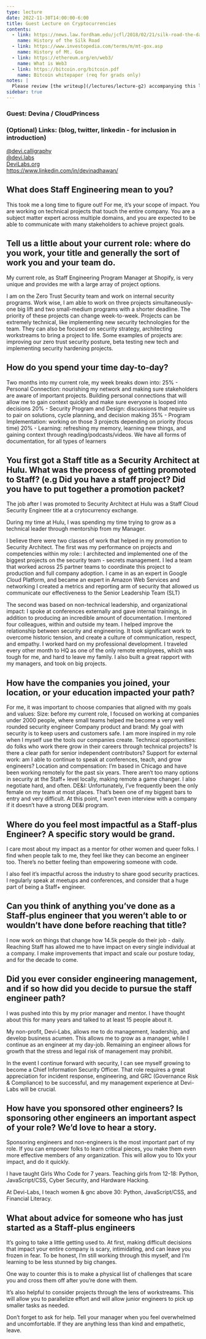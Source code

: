 ```yaml
---
type: lecture
date: 2022-11-30T14:00:00-6:00
title: Guest Lecture on Cryptocurrencies
contents:
  - link: https://news.law.fordham.edu/jcfl/2018/02/21/silk-road-the-dark-side-of-cryptocurrency/
    name: History of the Silk Road
  - link: https://www.investopedia.com/terms/m/mt-gox.asp
    name: History of Mt. Gox
  - link: https://ethereum.org/en/web3/
    name: What is Web3
  - link: https://bitcoin.org/bitcoin.pdf
    name: Bitcoin whitepaper (req for grads only)
notes: | 
  Please review [the writeup](/lectures/lecture-g2) accompanying this lecture, and bring any questions you might have for Devina and for what a career in Security Engineering looks like.
sidebar: true
---
```

### Guest: Devina / CloudPrincess


### (Optional) Links: (blog, twitter, linkedin - for inclusion in introduction)
[@devi.calligraphy](https://www.instagram.com/devi.calligraphy/)  
[@devi.labs](https://www.instagram.com/devi.labs/)  
[DeviLabs.org](https://DeviLabs.org)  
<https://www.linkedin.com/in/devinadhawan/>  



## What does Staff Engineering mean to you?

This took me a long time to figure out! For me, it’s your scope of impact. You are working on technical projects that touch the entire company. You are a subject matter expert across multiple domains, and you are expected to be able to communicate with many stakeholders to achieve project goals. 

## Tell us a little about your current role: where do you work, your title and generally the sort of work you and your team do.


My current role, as Staff Engineering Program Manager at Shopify, is very unique and provides me with a large array of project options.

I am on the Zero Trust Security team and work on internal security programs. Work wise, I am able to work on three projects simultaneously- one big lift and two small-medium programs with a shorter deadline. The priority of these projects can change week-to-week. Projects can be extremely technical, like implementing new security technologies for the team. They can also be focused on security strategy, architecting workstreams to bring a project to life. Some examples of projects are: improving our zero trust security posture, beta testing new tech and implementing security hardening projects.


## How do you spend your time day-to-day?

Two months into my current role, my week breaks down into:
25% - Personal Connection: nourishing my network and making sure stakeholders are aware of important projects. Building personal connections that will allow me to gain context quickly and make sure everyone is looped into decisions 
20% - Security Program and Design: discussions that require us to pair on solutions, cycle planning, and decision making
35% - Program Implementation: working on those 3 projects depending on priority (focus time)
20% - Learning: refreshing my memory, learning new things, and gaining context through reading/podcasts/videos. We have all forms of documentation, for all types of learners


## You first got a Staff title as a Security Architect at Hulu. What was the process of getting promoted to Staff? (e.g Did you have a staff project? Did you have to put together a promotion packet?

The job after I was promoted to Security Architect at Hulu was a Staff Cloud Security Engineer title at a crytocurrency exchange. 

During my time at Hulu, I was spending my time trying to grow as a technical leader through mentorship from my Manager. 

I believe there were two classes of work that helped in my promotion to Security Architect. The first was my performance on projects and competencies within my role:: 
I architected and implemented one of the biggest projects on the security team - secrets management. I led a team that worked across 25 partner teams to coordinate this project to production and full company adoption.
I came in as an expert in Google Cloud Platform, and became an expert in Amazon Web Services and networking 
I created a metrics and reporting arm of security that allowed us communicate our effectiveness to the Senior Leadership Team (SLT)

The second was based on non-technical leadership, and organizational impact: 
I spoke at conferences externally and gave internal trainings, in addition to producing an incredible amount of documentation. 
I mentored four colleagues, within and outside my team.
I helped improve the relationship between security and engineering. It took significant work to overcome historic tension, and create a culture of communication, respect, and empathy. 
I worked hard on my professional development. I traveled every other month to HQ as one of the only remote employees, which was tough for me, and hard to leave my family. I also built a great rapport with my managers, and took on big projects.


## How have the companies you joined, your location, or your education impacted your path? 


For me, it was important to choose companies that aligned with my goals and values:
Size: before my current role, I focused on working at companies under 2000 people, where small teams helped me become a very well rounded security engineer
Company product and brand: My goal with security is to keep users and customers safe. I am more inspired in my role when I myself use the tools our companies create.
Technical opportunities: do folks who work there grow in their careers through technical projects? Is there a clear path for senior independent contributors?
Support for external work: am I able to continue to speak at conferences, teach, and grow engineers? 
Location and compensation: I’m based in Chicago and have been working remotely for the past six years. There aren’t too many options in security at the Staff+ level locally, making remote a game changer. I also negotiate hard, and often.
DE&I: Unfortunately, I’ve frequently been the only female on my team at most places. That’s been one of my biggest bars to entry and very difficult. At this point, I won’t even interview with a company if it doesn’t have a strong DE&I program.


## Where do you feel most impactful as a Staff-plus Engineer? A specific story would be grand.

I care most about my impact as a mentor for other women and queer folks. I find when people talk to me, they feel like they can become an engineer too. There’s no better feeling than empowering someone with code.

I also feel it’s impactful across the industry to share good security practices. I regularly speak at meetups and conferences, and consider that a huge part of being a Staff+ engineer.


## Can you think of anything you’ve done as a Staff-plus engineer that you weren’t able to or wouldn’t have done before reaching that title?

I now work on things that change how 14.5k people do their job - daily. Reaching Staff has allowed me to have impact on every single individual at a company. I make improvements that impact and scale our posture today, and for the decade to come.


## Did you ever consider engineering management, and if so how did you decide to pursue the staff engineer path?

I was pushed into this by my prior manager and mentor. I have thought about this for many years and talked to at least 15 people about it. 

My non-profit, Devi-Labs, allows me to do management, leadership, and develop business acumen. This allows me to grow as a manager, while I continue as an engineer at my day-job. Remaining an engineer allows for growth that the stress and legal risk of management may prohibit. 


In the event I continue forward with security, I can see myself growing to become a Chief Information Security Officer. That role requires a great appreciation for incident response, engineering, and GRC (Governance Risk & Compliance) to be successful, and my management experience at Devi-Labs will be crucial. 

## How have you sponsored other engineers? Is sponsoring other engineers an important aspect of your role? We’d love to hear a story.

Sponsoring engineers and non-engineers is the most important part of my role. If you can empower folks to learn critical pieces, you make them even more effective members of any organization. This will allow you to 10x your impact, and do it quickly. 

I have taught Girls Who Code for 7 years. Teaching girls from 12-18: Python, JavaScript/CSS, Cyber Security, and Hardware Hacking.

At Devi-Labs, I teach women & gnc above 30: Python, JavaScript/CSS, and Financial Literacy.

## What about advice for someone who has just started as a Staff-plus engineers 

It’s going to take a little getting used to. At first, making difficult decisions that impact your entire company is scary, intimidating, and can leave you frozen in fear. To be honest, I’m still working through this myself, and I’m learning to be less stunned by big changes.

One way to counter this is to make a physical list of challenges that scare you and cross them off after you’re done with them.

It’s also helpful to consider projects through the lens of workstreams. This will allow you to parallelize effort and will allow junior engineers to pick up smaller tasks as needed.

Don’t forget to ask for help. Tell your manager when you feel overwhelmed and uncomfortable. If they are anything less than kind and empathetic, leave. 
